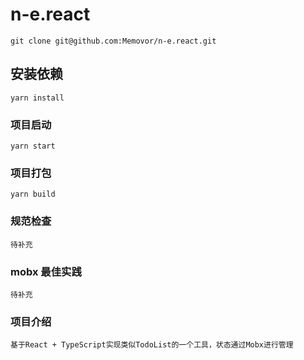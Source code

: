 # n-e.react
```
git clone git@github.com:Memovor/n-e.react.git
```

## 安装依赖

```
yarn install
```

### 项目启动

```
yarn start
```

### 项目打包

```
yarn build
```

### 规范检查

```
待补充
```

### mobx 最佳实践

```
待补充
```

### 项目介绍

```
基于React + TypeScript实现类似TodoList的一个工具，状态通过Mobx进行管理
```